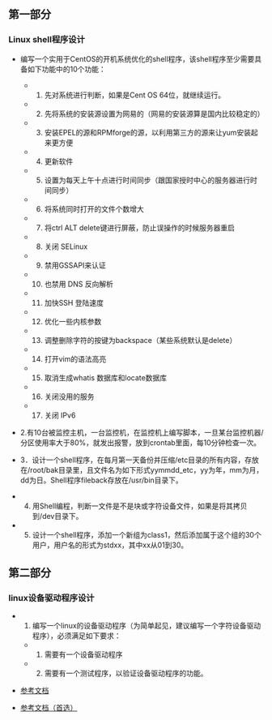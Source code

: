 ## 第一部分

### Linux shell程序设计
- 编写一个实用于CentOS的开机系统优化的shell程序，该shell程序至少需要具备如下功能中的10个功能：
  - 1)	先对系统进行判断，如果是Cent OS 64位，就继续运行。
  - 2)	先将系统的安装源设置为网易的（网易的安装源算是国内比较稳定的）
  - 3)	安装EPEL的源和RPMforge的源，以利用第三方的源来让yum安装起来更方便
  - 4)	更新软件
  - 5)	设置为每天上午十点进行时间同步（跟国家授时中心的服务器进行时间同步）
  - 6)	将系统同时打开的文件个数增大
  - 7)	将ctrl ALT delete键进行屏蔽，防止误操作的时候服务器重启
  - 8)	关闭 SELinux 
  - 9)	禁用GSSAPI来认证
  - 10)	也禁用 DNS 反向解析
  - 11)	加快SSH 登陆速度
  - 12)	优化一些内核参数
  - 13)	调整删除字符的按键为backspace（某些系统默认是delete）
  - 14)	打开vim的语法高亮
  - 15)	取消生成whatis 数据库和locate数据库
  - 16)	关闭没用的服务
  - 17)	关闭 IPv6 

- 2.有10台被监控主机，一台监控机，在监控机上编写脚本，一旦某台监控机器/分区使用率大于80%，就发出报警，放到crontab里面，每10分钟检查一次。

- 3．设计一个shell程序，在每月第一天备份并压缩/etc目录的所有内容，存放在/root/bak目录里，且文件名为如下形式yymmdd_etc，yy为年，mm为月，dd为日。Shell程序fileback存放在/usr/bin目录下。

- 4. 用Shell编程，判断一文件是不是块或字符设备文件，如果是将其拷贝到/dev目录下。

- 5. 设计一个shell程序，添加一个新组为class1，然后添加属于这个组的30个用户，用户名的形式为stdxx，其中xx从01到30。

## 第二部分

### linux设备驱动程序设计
  - 1. 编写一个linux的设备驱动程序（为简单起见，建议编写一个字符设备驱动程序），必须满足如下要求：
      - 1)	需要有一个设备驱动程序
      - 2)	需要有一个测试程序，以验证设备驱动程序的功能。

- [参考文档](https://www.cnblogs.com/chen-farsight/p/6155518.html#unit3.1.5)
- [参考文档（首选）](http://blog.csdn.net/creazyapple/article/details/7290680)

